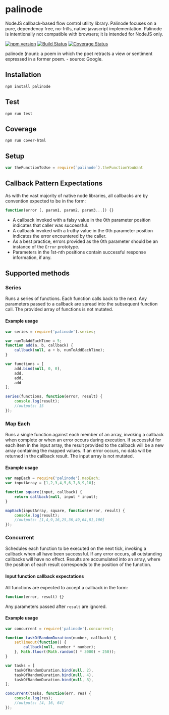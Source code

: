 # palinode
NodeJS callback-based flow control utility library.  Palinode focuses on a pure, dependency free, no-frills, native javascript implementation.  Palinode is intentionally not compatible with browsers; it is intended for NodeJS only.

[![npm version](https://badge.fury.io/js/palinode.svg)](https://badge.fury.io/js/palinode)
[![Build Status](https://travis-ci.org/GannettDigital/palinode.svg?branch=master)](https://travis-ci.org/GannettDigital/palinode)  [![Coverage Status](https://coveralls.io/repos/github/GannettDigital/palinode/badge.svg?branch=master)](https://coveralls.io/github/GannettDigital/palinode?branch=master)

palinode (noun): a poem in which the poet retracts a view or sentiment expressed in a former poem. - source: Google. 

## Installation
```Shell
npm install palinode
```

## Test 
```Shell
npm run test
```

## Coverage
```Shell
npm run cover-html
```

## Setup
```Javascript
var theFunctionToUse = require(`palinode`).theFunctionYouWant
```

## Callback Pattern Expectations
As with the vast majority of native node libraries, all callbacks are by convention expected to be in the form:
```Javascript
function(error [, param1, param2, param3...]) {}
```
- A callback invoked with a falsy value in the 0th parameter position indicates that caller was successful.
- A callback invoked with a truthy value in the 0th parameter position indicates the error encountered by the caller.
- As a best practice, errors provided as the 0th parameter should be an instance of the `Error` prototype.
- Parameters in the 1st-nth positions contain successful response information, if any. 

## Supported methods

### Series
Runs a series of functions.  Each function calls back to the next. Any parameters passed to a callback are spread into the subsequent function call. 
The provided array of functions is not mutated.

#### Example usage
```Javascript
var series = require('palinode').series;

var numToAddEachTime = 5;
function add(a, b, callback) {
    callback(null, a + b, numToAddEachTime);
}

var functions = [
    add.bind(null, 0, 0),
    add,
    add,
    add
];

series(functions, function(error, result) {
    console.log(result);
    //outputs: 15
});
```

### Map Each
Runs a single function against each member of an array, invoking a callback when complete or when an error occurs during execution.  If successful for each item in the input array, the result provided to the callback will be a new array containing the mapped values. If an error occurs, no data will be returned in the callback result.
The input array is not mutated.

#### Example usage
```Javascript
var mapEach = require('palinode').mapEach;
var inputArray = [1,2,3,4,5,6,7,8,9,10];

function square(input, callback) {
    return callback(null, input * input);
}

mapEach(inputArray, square, function(error, result) {
    console.log(result);
    //outputs: [1,4,9,16,25,36,49,64,81,100]
});

```

### Concurrent
Schedules each function to be executed on the next tick, invoking a callback when all have been successful.  If any error occurs, all outstanding callbacks will have no effect. Results are accumulated into an array, where the position of each result corresponds to the position of the function.  

#### Input function callback expectations
All functions are expected to accept a callback in the form:
```Javascript
function(error, result) {}
```
Any parameters passed after `result` are ignored.

#### Example usage
```Javascript
var concurrent = require('palinode').concurrent;

function taskOfRandomDuration(number, callback) {
    setTimeout(function() {
        callback(null, number * number);
    }, Math.floor((Math.random() * 3000) + 250));
}

var tasks = [
    taskOfRandomDuration.bind(null, 2),
    taskOfRandomDuration.bind(null, 4),
    taskOfRandomDuration.bind(null, 8),
];

concurrent(tasks, function(err, res) {
    console.log(res);
    //outputs: [4, 16, 64]
});
```